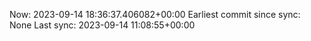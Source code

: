 Now: 2023-09-14 18:36:37.406082+00:00 Earliest commit since sync: None Last sync: 2023-09-14 11:08:55+00:00
